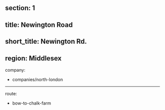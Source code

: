 section: 1
----
title: Newington Road
----
short_title: Newington Rd.
----
region: Middlesex
----
company:
- companies/north-london
----
route:
- bow-to-chalk-farm
